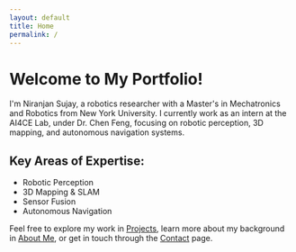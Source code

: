 ```yaml
---
layout: default
title: Home
permalink: /
---
```


# Welcome to My Portfolio!

I'm Niranjan Sujay, a robotics researcher with a Master's in Mechatronics and Robotics from New York University. I currently work as an intern at the AI4CE Lab, under Dr. Chen Feng, focusing on robotic perception, 3D mapping, and autonomous navigation systems.

## Key Areas of Expertise:
- Robotic Perception
- 3D Mapping & SLAM
- Sensor Fusion
- Autonomous Navigation

Feel free to explore my work in [Projects](projects.md/), learn more about my background in [About Me](about.md/), or get in touch through the [Contact](contact.md/) page.
